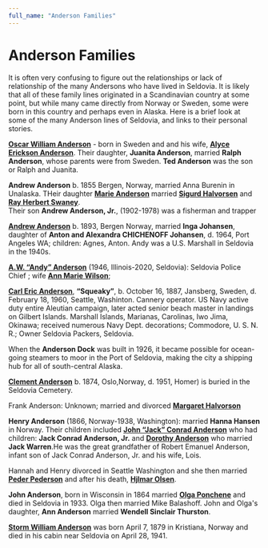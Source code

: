 ```yaml
---
full_name: "Anderson Families"
---
```

# Anderson Families

It is often very confusing to figure out the relationships or lack of relationship of the many Andersons who have lived in Seldovia. It is likely that all of these family lines originated in a Scandinavian country at some point, but while many came directly from Norway or Sweden, some were born in this country and perhaps even in Alaska.  Here is a brief look at some of the many Anderson lines of Seldovia, and links to their personal stories.

[**Oscar William Anderson**](../_people/Anderson_Oscar_William.md)  - born in Sweden and and his wife, [**Alyce Erickson Anderson**](../_people/Anderson_Alyce_Laura_Erickson.md).
Their daughter, **Juanita Anderson**, married **Ralph Anderson**, whose parents were from Sweden.  **Ted Anderson** was the son or Ralph and Juanita.

**Andrew Anderson** b. 1855 Bergen, Norway, married Anna Burenin in Unalaska.
		THeir daughter [**Marie Anderson**](../_people/Anderson_Marie.md)  married [**Sigurd Halvorsen**](../_people/Halvorsen_Sigurd.md)  and [**Ray Herbert Swaney**](../_people/Swaney_Ray_Herbert.md).  
		Their son **Andrew Anderson, Jr.**, (1902-1978) was a fisherman and trapper

[**Andrew Anderson**](../_people/Anderson_Andrew.md) b. 1893, Bergen Norway, married **Inga Johansen**, daughter of **Anton and Alexandra CHICHENOFF Johansen**, d. 1964, Port Angeles WA; children: Agnes, Anton.  Andy was a U.S. Marshall in Seldovia in the 1940s.

[**A.W. “Andy” Anderson**](../_people/Anderson_A_W_Andy.md) (1946, Illinois-2020, Seldovia): Seldovia Police Chief ; wife [**Ann Marie Wilson**](../_people/Anderson_Ann_Marie_Wilson.md); 

[**Carl Eric Anderson**](../_people/Anderson_Carl_Eric_Squeaky.md), **“Squeaky”**, b. October 16, 1887, Jansberg, Sweden, d. February 18, 1960, Seattle, Washinton. Cannery operator. US Navy active duty entire Aleutian campaign, later acted senior beach master in landings on Gilbert Islands. Marshall Islands, Marianas, Carolinas, Iwo Jima, Okinawa; received numerous Navy Dept. decorations; Commodore, U. S. N. R.; Owner Seldovia Packers, Seldovia. 

When the **Anderson Dock** was built in 1926, it became possible for ocean-going steamers to moor in the Port of Seldovia, making the city a shipping hub for all of south-central Alaska.

[**Clement Anderson**](../_people/Anderson_Clement.md) b. 1874, Oslo,Norway, d. 1951, Homer) is buried in the Seldovia Cemetery. 

Frank Anderson: Unknown; married and divorced [**Margaret Halvorson**](../_people/Halvorson_Margaret.md)

**Henry Anderson** (1866, Norway-1938, Washington): married **Hanna Hansen** in Norway.  Their children included [**John “Jack” Conrad Anderson**](../_people/Anderson_Jack_Conrad_Sr.md) who had children: **Jack Conrad Anderson, Jr.** and [**Dorothy Anderson**](../_people/Warren_Dorothy_Anderson.md) who married **Jack Warren**.He was the great grandfather of Robert Emanuel Anderson, infant son of Jack Conrad Anderson, Jr. and his wife, Lois. 

Hannah and Henry divorced in Seattle Washington and she then married [**Peder Pederson**](../_people/Pederson_Peter_Emanuel.md) and after his death, [**Hjlmar Olsen**](../_people/Olsen_Hilmar.md).

**John Anderson**, born in Wisconsin in 1864 married [**Olga Ponchene**](../_people/Balashoff_Olga_Ponchene.md) and died in Seldovia in 1933. Olga then married Mike Balashoff. John and Olga's daughter, **Ann Anderson** married **Wendell Sinclair Thurston**.

[**Storm William Anderson**](../_people/Anderson_Storm_William.md) was born April 7, 1879 in Kristiana, Norway and died in his cabin near Seldovia on April 28, 1941.
